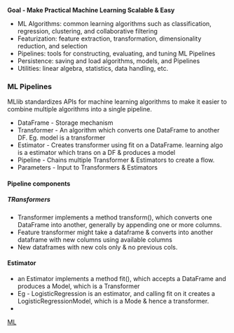 **Goal - Make Practical Machine Learning Scalable & Easy**

* ML Algorithms: common learning algorithms such as classification, regression, clustering, and collaborative filtering
* Featurization: feature extraction, transformation, dimensionality reduction, and selection
* Pipelines: tools for constructing, evaluating, and tuning ML Pipelines
* Persistence: saving and load algorithms, models, and Pipelines
* Utilities: linear algebra, statistics, data handling, etc.

### ML Pipelines
MLlib standardizes APIs for machine learning algorithms to make it easier to combine multiple algorithms into a single pipeline.
* DataFrame - Storage mechanism
* Transformer - An algorithm which converts one DataFrame to another DF. Eg. model is a transformer
* Estimator - Creates transformer using fit on a DataFrame. learning algo is a estimator which trans on a DF & produces a model
* Pipeline - Chains multiple Transformer & Estimators to create a flow.
* Parameters - Input to Transformers & Estimators

#### Pipeline components
##### TRansformers
* Transformer implements a method transform(), which converts one DataFrame into another, generally by appending one or more columns. 
* Feature transformer might take a dataframe & converts into another dataframe with new columns using available columns
* New dataframes with new cols only & no previous cols.

#### Estimator
* an Estimator implements a method fit(), which accepts a DataFrame and produces a Model, which is a Transformer
* Eg - LogisticRegression is an estimator, and calling fit on it creates a LogisticRegressionModel, which is a Mode & hence a transformer.
*

[ML](http://spark.apache.org/docs/latest/img/ml-Pipeline.png)


